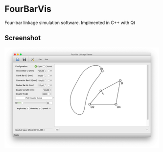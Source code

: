 # FourBarVis
Four-bar linkage  simulation software. Implmented in C++ with Qt

## Screenshot
![Screenshot1 screenshot](/resources/screenshot1.png)
